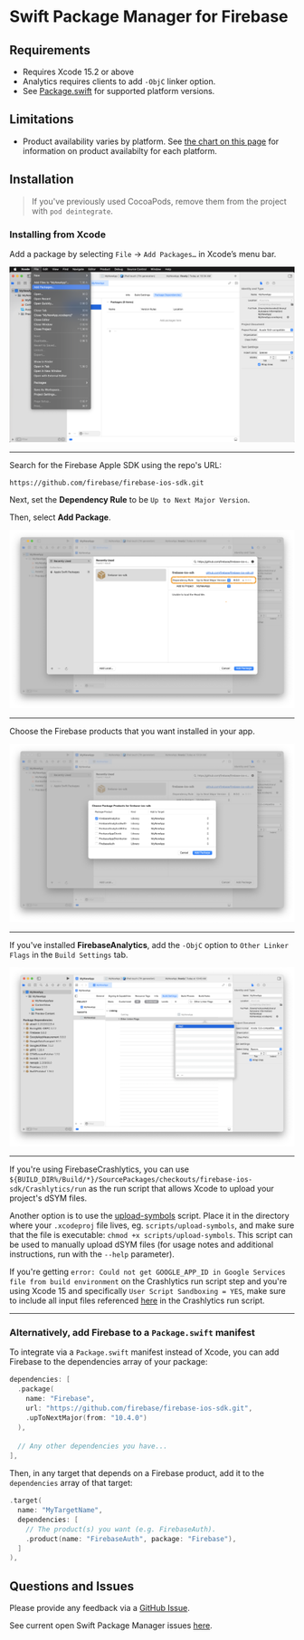 # Swift Package Manager for Firebase

## Requirements

- Requires Xcode 15.2 or above
- Analytics requires clients to add `-ObjC` linker option.
- See [Package.swift](Package.swift) for supported platform versions.

## Limitations

- Product availability varies by platform. See [the chart on this page](https://firebase.google.com/docs/ios/learn-more#firebase_library_support_by_platform)
  for information on product availabilty for each platform.

## Installation

> If you've previously used CocoaPods, remove them from the project with `pod deintegrate`.

### Installing from Xcode

Add a package by selecting `File` → `Add Packages…` in Xcode’s menu bar.

<img src="docs/resources/swiftpm_step1.png">

---

Search for the Firebase Apple SDK using the repo's URL:
```console
https://github.com/firebase/firebase-ios-sdk.git
```

Next, set the **Dependency Rule** to be `Up to Next Major Version`.

Then, select **Add Package**.

<img src="docs/resources/swiftpm_step2.png">

---

Choose the Firebase products that you want installed in your app.

<img src="docs/resources/swiftpm_step3.png">

---

If you've installed **FirebaseAnalytics**, add the `-ObjC` option to `Other Linker Flags`
in the `Build Settings` tab.

<img src="docs/resources/swiftpm_step4.png">

---

If you're using FirebaseCrashlytics, you can use
`${BUILD_DIR%/Build/*}/SourcePackages/checkouts/firebase-ios-sdk/Crashlytics/run`
as the run script that allows Xcode to upload your project's dSYM files.

Another option is to use the
[upload-symbols](https://github.com/firebase/firebase-ios-sdk/raw/main/Crashlytics/upload-symbols)
script. Place it in the directory where your `.xcodeproj` file lives,
eg. `scripts/upload-symbols`, and make sure that the file is executable:
`chmod +x scripts/upload-symbols`.
This script can be used to manually upload dSYM files (for usage notes and
additional instructions, run with the `--help` parameter).

If you're getting `error: Could not get GOOGLE_APP_ID in Google Services file from build environment` on the Crashlytics run script step and you're using Xcode 15 and specifically `User Script Sandboxing = YES`, make sure to include all input files referenced [here](https://github.com/firebase/firebase-ios-sdk/pull/11463) in the Crashlytics run script.

---

### Alternatively, add Firebase to a `Package.swift` manifest

To integrate via a `Package.swift` manifest instead of Xcode, you can add
Firebase to the dependencies array of your package:

```swift
dependencies: [
  .package(
    name: "Firebase",
    url: "https://github.com/firebase/firebase-ios-sdk.git",
    .upToNextMajor(from: "10.4.0")
  ),

  // Any other dependencies you have...
],
```

Then, in any target that depends on a Firebase product, add it to the `dependencies`
array of that target:

```swift
.target(
  name: "MyTargetName",
  dependencies: [
    // The product(s) you want (e.g. FirebaseAuth).
    .product(name: "FirebaseAuth", package: "Firebase"),
  ]
),
```

## Questions and Issues

Please provide any feedback via a [GitHub
Issue](https://github.com/firebase/firebase-ios-sdk/issues/new?template=bug_report.md).

See current open Swift Package Manager issues
[here]([https://github.com/firebase/firebase-ios-sdk/labels/Swift%20Package%20Manager](https://github.com/firebase/firebase-ios-sdk/issues?q=is%3Aopen+label%3A%22Swift+Package+Manager%22+sort%3Acomments-desc)).
